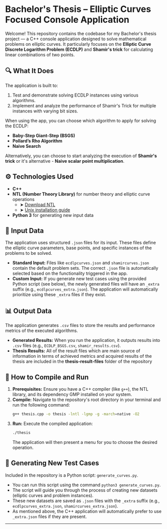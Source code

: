 # Bachelor's Thesis – Elliptic Curves Focused Console Application

Welcome!
This repository contains the codebase for my Bachelor's thesis project — a C++ console application designed to solve mathematical problems on elliptic curves. It particularly focuses on the **Elliptic Curve Discrete Logarithm Problem (ECDLP)** and **Shamir's trick** for calculating linear combinations of two points.

## 🔍 What It Does

The application is built to:
1.  Test and demonstrate solving ECDLP instances using various algorithms.
2.  Implement and analyze the performance of Shamir's Trick for multiple instances with varying bit sizes.

When using the app, you can choose which algorithm to apply for solving the ECDLP:

-   **Baby-Step Giant-Step (BSGS)**
-   **Pollard’s Rho Algorithm**
-   **Naive Search**

Alternatively, you can choose to start analyzing the execution of **Shamir's trick** or it's alternative - **Naive scalar point multiplication**.

## ⚙️ Technologies Used

-   **C++**
-   **NTL (Number Theory Library)** for number theory and elliptic curve operations
    -   ➤ [Download NTL](https://libntl.org/download.html)
    -   ➤ [Unix installation guide](https://libntl.org/doc/tour-unix.html)
-   **Python 3** for generating new input data

## 📂 Input Data

The application uses structured `.json` files for its input. These files define the elliptic curve parameters, base points, and specific instances of the problems to be solved.

-   **Standard Input:** Files like `ecdlpcurves.json` and `shamircurves.json` contain the default problem sets. The correct `.json` file is automatically selected based on the functionality triggered in the app.
-   **Custom Input:** If you generate new test cases using the provided Python script (see below), the newly generated files will have an `_extra` suffix (e.g., `ecdlpcurves_extra.json`). The application will automatically prioritize using these `_extra` files if they exist.

## 📊 Output Data

The application generates `.csv` files to store the results and performance metrics of the executed algorithms.

-   **Generated Results:** When you run the application, it outputs results into `.csv` files (e.g., `ECDLP_BSGS.csv`, `shamir_results.csv`).
-   **Thesis Results:** All of the result files which are main source of information in terms of achieved metrics and acquired results of the thesis are included in the **thesis-result-files** folder of the repository

## 🚀 How to Compile and Run

1.  **Prerequisites:** Ensure you have a C++ compiler (like `g++`), the NTL library, and its dependency GMP installed on your system.
2.  **Compile:** Navigate to the repository's root directory in your terminal and run the following command:
    ```bash
    g++ thesis.cpp -o thesis -lntl -lgmp -g -march=native -O2
    ```
3.  **Run:** Execute the compiled application:
    ```bash
    ./thesis
    ```
    The application will then present a menu for you to choose the desired operation.
    

## 🧪 Generating New Test Cases

Included in the repository is a Python script: `generate_curves.py`.

-   You can run this script using the command `python3 generate_curves.py`.
-   The script will guide you through the process of creating new datasets (elliptic curves and problem instances).
-   These new datasets are saved as `.json` files with the `_extra` suffix (e.g., `ecdlpcurves_extra.json`, `shamircurves_extra.json`).
-   As mentioned above, the C++ application will automatically prefer to use `_extra.json` files if they are present.

---
